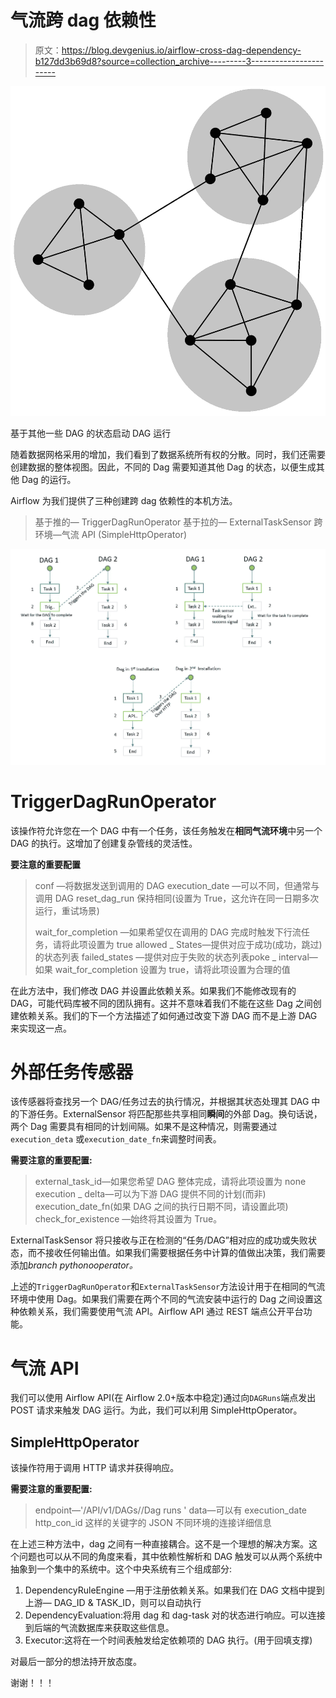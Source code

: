 # 气流跨 dag 依赖性

> 原文：<https://blog.devgenius.io/airflow-cross-dag-dependency-b127dd3b69d8?source=collection_archive---------3----------------------->

![](img/234273c960cbc73df0d9f5e80cb53c9c.png)

基于其他一些 DAG 的状态启动 DAG 运行

随着数据网格采用的增加，我们看到了数据系统所有权的分散。同时，我们还需要创建数据的整体视图。因此，不同的 Dag 需要知道其他 Dag 的状态，以便生成其他 Dag 的运行。

Airflow 为我们提供了三种创建跨 dag 依赖性的本机方法。

> 基于推的— TriggerDagRunOperator
> 基于拉的— ExternalTaskSensor
> 跨环境—气流 API (SimpleHttpOperator)

![](img/99c53db51cc8102b0c9ed7b0d3eb15f1.png)

# TriggerDagRunOperator

该操作符允许您在一个 DAG 中有一个任务，该任务触发在**相同气流环境**中另一个 DAG 的执行。这增加了创建复杂管线的灵活性。

**要注意的重要配置**

> conf —将数据发送到调用的 DAG
> execution_date —可以不同，但通常与调用 DAG
> reset_dag_run 保持相同(设置为 True，这允许在同一日期多次运行，重试场景)
> 
> wait_for_completion —如果希望仅在调用的 DAG 完成时触发下行流任务，请将此项设置为 true
> allowed _ States—提供对应于成功(成功，跳过)的状态列表
> failed_states —提供对应于失败的状态列表poke _ interval—如果 wait_for_completion 设置为 true，请将此项设置为合理的值

在此方法中，我们修改 DAG 并设置此依赖关系。如果我们不能修改现有的 DAG，可能代码库被不同的团队拥有。这并不意味着我们不能在这些 Dag 之间创建依赖关系。我们的下一个方法描述了如何通过改变下游 DAG 而不是上游 DAG 来实现这一点。

# 外部任务传感器

该传感器将查找另一个 DAG/任务过去的执行情况，并根据其状态处理其 DAG 中的下游任务。ExternalSensor 将匹配那些共享相同**瞬间**的外部 Dag。换句话说，两个 Dag 需要具有相同的计划间隔。如果不是这种情况，则需要通过`execution_deta` 或`execution_date_fn`来调整时间表。

**需要注意的重要配置:**

> external_task_id—如果您希望 DAG 整体完成，请将此项设置为 none
> execution _ delta—可以为下游 DAG 提供不同的计划(而非)
> execution_date_fn(如果 DAG 之间的执行日期不同，请设置此项)
> check_for_existence —始终将其设置为 True。

ExternalTaskSensor 将只接收与正在检测的“任务/DAG”相对应的成功或失败状态，而不接收任何输出值。如果我们需要根据任务中计算的值做出决策，我们需要添加*branch pythonooperator。*

上述的`TriggerDagRunOperator`和`ExternalTaskSensor`方法设计用于在相同的气流环境中使用 Dag。如果我们需要在两个不同的气流安装中运行的 Dag 之间设置这种依赖关系，我们需要使用气流 API。Airflow API 通过 REST 端点公开平台功能。

# 气流 API

我们可以使用 Airflow API(在 Airflow 2.0+版本中稳定)通过向`DAGRuns`端点发出 POST 请求来触发 DAG 运行。为此，我们可以利用 SimpleHttpOperator。

## SimpleHttpOperator

该操作符用于调用 HTTP 请求并获得响应。

**需要注意的重要配置:**

> endpoint—'/API/v1/DAGs/<dag-id>/Dag runs '
> data—可以有 execution_date
> http_con_id 这样的关键字的 JSON 不同环境的连接详细信息</dag-id>

在上述三种方法中，dag 之间有一种直接耦合。这不是一个理想的解决方案。这个问题也可以从不同的角度来看，其中依赖性解析和 DAG 触发可以从两个系统中抽象到一个集中的系统中。这个中央系统有三个组成部分:

1.  DependencyRuleEngine —用于注册依赖关系。如果我们在 DAG 文档中提到上游— DAG_ID & TASK_ID，则可以自动执行
2.  DependencyEvaluation:将用 dag 和 dag-task 对的状态进行响应。可以连接到后端的气流数据库来获取这些信息。
3.  Executor:这将在一个时间表触发给定依赖项的 DAG 执行。(用于回填支撑)

对最后一部分的想法持开放态度。

谢谢！！！